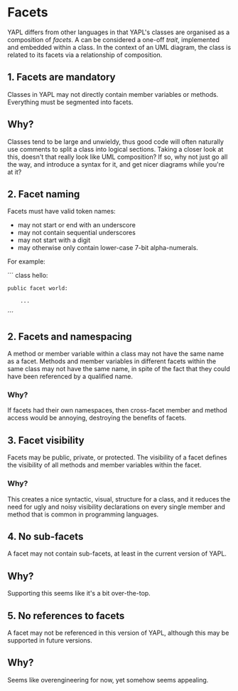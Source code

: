 # Facets

YAPL differs from other languages in that YAPL's classes are organised as a composition of *facets*. A can be considered a one-off *trait*, implemented and embedded within a class. In the context of an UML diagram, the class is related to its facets via a relationship of composition.  

## 1. Facets are mandatory

Classes in YAPL may not directly contain member variables or methods. Everything must be segmented into facets.

## Why?

Classes tend to be large and unwieldy, thus good code will often naturally use comments to split a class into logical sections. Taking a closer look at this, doesn't that really look like UML composition? If so, why not just go all the way, and introduce a syntax for it, and get nicer diagrams while you're at it?

## 2. Facet naming

Facets must have valid token names:

- may not start or end with an underscore
- may not contain sequential underscores
- may not start with a digit
- may otherwise only contain lower-case 7-bit alpha-numerals.

For example:

´´´
class hello:

    public facet world:

        ...
´´´

## 2. Facets and namespacing

A method or member variable within a class may not have the same name as a facet. Methods and member variables in different facets within the same class may not have the same name, in spite of the fact that they could have been referenced by a qualified name.

### Why?

If facets had their own namespaces, then cross-facet member and method access would be annoying, destroying the benefits of facets.

## 3. Facet visibility

Facets may be public, private, or protected. The visibility of a facet defines the visibility of all methods and member variables within the facet.

### Why?

This creates a nice syntactic, visual, structure for a class, and it reduces the need for ugly and noisy visibility declarations on every single member and method that is common in programming languages. 

## 4. No sub-facets

A facet may not contain sub-facets, at least in the current version of YAPL.

## Why?

Supporting this seems like it's a bit over-the-top.

## 5. No references to facets

A facet may not be referenced in this version of YAPL, although this may be supported in future versions.

## Why?

Seems like overengineering for now, yet somehow seems appealing.
